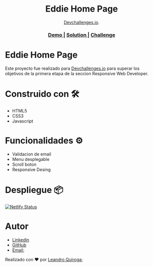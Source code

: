 <!-- Please update value in the {}  -->

<h1 align="center">Eddie Home Page</h1>

<div align="center">
    <a href="http://devchallenges.io" target="_blank">Devchallenges.io</a>.
</div>

<div align="center">
  <h3>
    <a href="https://eddie-home-page.netlify.app/src/">
      Demo
    </a>
    <span> | </span>
    <a href="https://github.com/leandroquiroga/eddie-home-page">
      Solution
    </a>
    <span> | </span>
    <a href="https://devchallenges.io/challenges/xobQBuf8zWWmiYMIAZe0">
      Challenge
    </a>
  </h3>
</div>

<!-- TABLE OF CONTENTS -->

# Eddie Home Page
Este proyecto fue realizado para <a href="http://devchallenges.io" target="_blank">Devchallenges.io</a> para superar los objetivos de la primera etapa de la seccion Responsive Web Developer. 

# Construido con 🛠️
- HTML5
- CSS3
- Javascript

# Funcionalidades ⚙️
 - Validacion de email 
 - Menu desplegable
 - Scroll boton
 - Responsive Desing

# Despliegue 📦
[![Netlify Status](https://api.netlify.com/api/v1/badges/c5928e65-5f06-42ef-9ac4-da89c2875cfa/deploy-status)](https://eddie-home-page.netlify.app/src/)

# Autor

- [Linkedin](https://www.linkedin.com/in/leanquiroga95/)
- [GitHub](https://github.com/leandroquiroga)
- [Email](mailto:leandroquiroga9514@gmail.com);


Realizado con ❤️ por [Leandro Quiroga](https://github.com/leandroquiroga);
